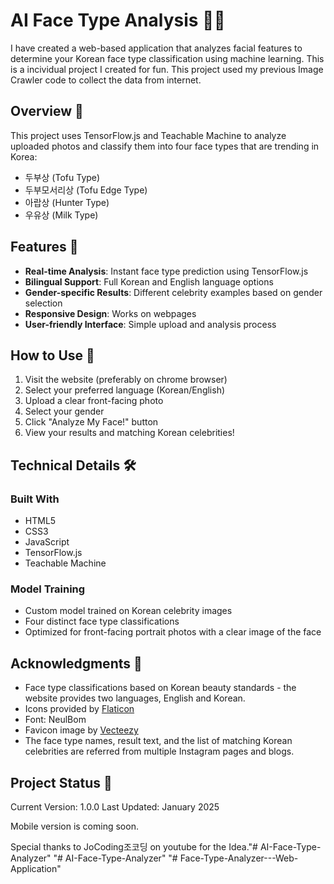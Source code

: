 # AI Face Type Analysis 👤✨

I have created a web-based application that analyzes facial features to determine your Korean face type classification using machine learning. This is a incividual project I created for fun. This project used my previous Image Crawler code to collect the data from internet. 

## Overview 🎯

This project uses TensorFlow.js and Teachable Machine to analyze uploaded photos and classify them into four face types that are trending in Korea:
- 두부상 (Tofu Type)
- 두부모서리상 (Tofu Edge Type)
- 아랍상 (Hunter Type)
- 우유상 (Milk Type)

## Features 🌟

- **Real-time Analysis**: Instant face type prediction using TensorFlow.js
- **Bilingual Support**: Full Korean and English language options
- **Gender-specific Results**: Different celebrity examples based on gender selection
- **Responsive Design**: Works on webpages
- **User-friendly Interface**: Simple upload and analysis process

## How to Use 📱

1. Visit the website (preferably on chrome browser)
2. Select your preferred language (Korean/English)
3. Upload a clear front-facing photo
4. Select your gender
5. Click "Analyze My Face!" button
6. View your results and matching Korean celebrities!

## Technical Details 🛠️

### Built With
- HTML5
- CSS3
- JavaScript
- TensorFlow.js
- Teachable Machine

### Model Training
- Custom model trained on Korean celebrity images 
- Four distinct face type classifications
- Optimized for front-facing portrait photos with a clear image of the face

## Acknowledgments 🙏

- Face type classifications based on Korean beauty standards - the website provides two languages, English and Korean.
- Icons provided by [Flaticon](https://www.flaticon.com)
- Font: NeulBom
- Favicon image by [Vecteezy](https://www.vecteezy.com)
- The face type names, result text, and the list of matching Korean celebrities are referred from multiple Instagram pages and blogs.

## Project Status 🚀

Current Version: 1.0.0
Last Updated: January 2025

Mobile version is coming soon.

Special thanks to JoCoding조코딩 on youtube for the Idea."# AI-Face-Type-Analyzer" 
"# AI-Face-Type-Analyzer" 
"# Face-Type-Analyzer---Web-Application" 
